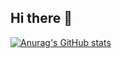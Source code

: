 ## Hi there 👋

[![Anurag's GitHub stats](https://github-readme-stats.vercel.app/api?username=HSClover)](https://github.com/anuraghazra/github-readme-stats)


<!--
**HSClover/HSClover** is a ✨ _special_ ✨ repository because its `README.md` (this file) appears on your GitHub profile.

Here are some ideas to get you started:

- 🔭 I’m currently working on ...
- 🌱 I’m currently learning ...
- 👯 I’m looking to collaborate on ...
- 🤔 I’m looking for help with ...
- 💬 Ask me about ...
- 📫 How to reach me: ...
- 😄 Pronouns: ...
- ⚡ Fun fact: ...
-->
